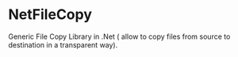 # NetFileCopy
Generic File Copy Library in .Net ( allow to copy files from source to destination in a transparent way). 
